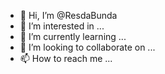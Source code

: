 - 👋 Hi, I’m @ResdaBunda
- 👀 I’m interested in ...
- 🌱 I’m currently learning ...
- 💞️ I’m looking to collaborate on ...
- 📫 How to reach me ...

<!---
ResdaBunda/ResdaBunda is a ✨ special ✨ repository because its `README.md` (this file) appears on your GitHub profile.
You can click the Preview link to take a look at your changes.
--->

